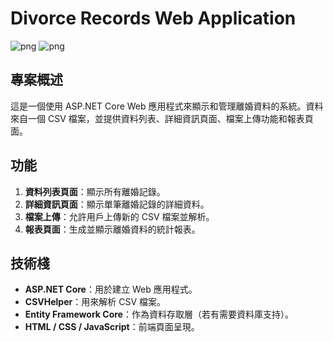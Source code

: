 # Divorce Records Web Application
![png](https://github.com/kerong2002/Nkust-113-2/blob/master/HomeWork/AspNetCoreMvc%E5%9F%BA%E7%A4%8E%E7%B5%90%E6%A7%8B%E8%AA%8D%E7%9F%A5/C110196130/PNG/2025-04-24%20232509.png)
![png](https://github.com/kerong2002/Nkust-113-2/blob/master/HomeWork/AspNetCoreMvc%E5%9F%BA%E7%A4%8E%E7%B5%90%E6%A7%8B%E8%AA%8D%E7%9F%A5/C110196130/PNG/2025-04-24%20232534.png)

## 專案概述

這是一個使用 ASP.NET Core Web 應用程式來顯示和管理離婚資料的系統。資料來自一個 CSV 檔案，並提供資料列表、詳細資訊頁面、檔案上傳功能和報表頁面。

## 功能

1. **資料列表頁面**：顯示所有離婚記錄。
2. **詳細資訊頁面**：顯示單筆離婚記錄的詳細資料。
3. **檔案上傳**：允許用戶上傳新的 CSV 檔案並解析。
4. **報表頁面**：生成並顯示離婚資料的統計報表。

## 技術棧

- **ASP.NET Core**：用於建立 Web 應用程式。
- **CSVHelper**：用來解析 CSV 檔案。
- **Entity Framework Core**：作為資料存取層（若有需要資料庫支持）。
- **HTML / CSS / JavaScript**：前端頁面呈現。

